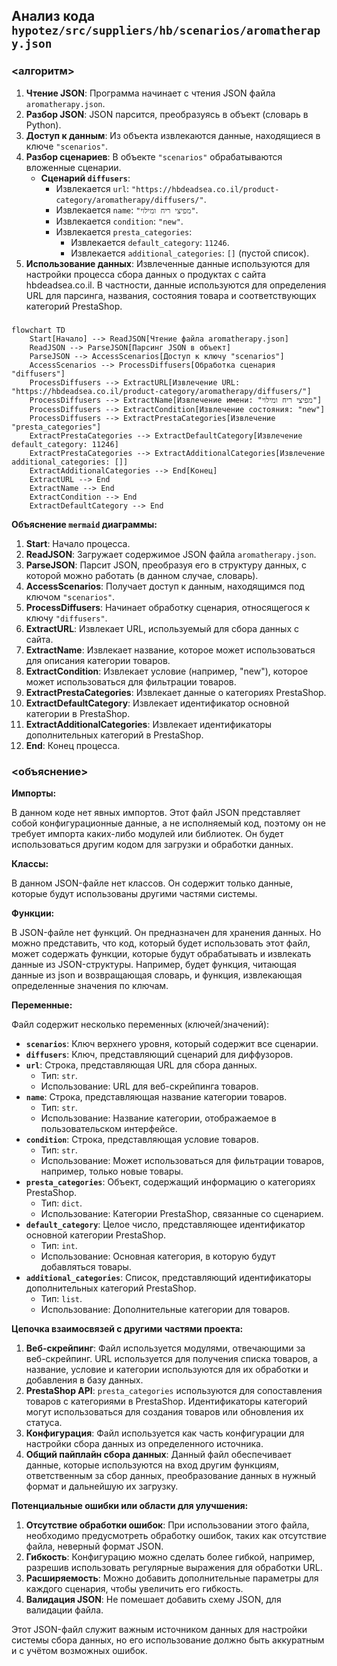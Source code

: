 ## Анализ кода `hypotez/src/suppliers/hb/scenarios/aromatherapy.json`

### <алгоритм>

1.  **Чтение JSON**: Программа начинает с чтения JSON файла `aromatherapy.json`.
2.  **Разбор JSON**: JSON парсится, преобразуясь в объект (словарь в Python).
3.  **Доступ к данным**: Из объекта извлекаются данные, находящиеся в ключе `"scenarios"`.
4.  **Разбор сценариев**: В объекте `"scenarios"`  обрабатываются вложенные сценарии.
    *   **Сценарий `diffusers`**:
        *   Извлекается `url`: `"https://hbdeadsea.co.il/product-category/aromatherapy/diffusers/"`.
        *   Извлекается `name`: `"מפיצי ריח ומילוי"`.
        *   Извлекается `condition`: `"new"`.
        *   Извлекается `presta_categories`:
            *   Извлекается `default_category`: `11246`.
            *   Извлекается `additional_categories`: `[]` (пустой список).
5.  **Использование данных**: Извлеченные данные используются для настройки процесса сбора данных о продуктах с сайта hbdeadsea.co.il. В частности, данные используются для определения URL для парсинга, названия, состояния товара и соответствующих категорий PrestaShop.

### <mermaid>

```mermaid
flowchart TD
    Start[Начало] --> ReadJSON[Чтение файла aromatherapy.json]
    ReadJSON --> ParseJSON[Парсинг JSON в объект]
    ParseJSON --> AccessScenarios[Доступ к ключу "scenarios"]
    AccessScenarios --> ProcessDiffusers[Обработка сценария "diffusers"]
    ProcessDiffusers --> ExtractURL[Извлечение URL: "https://hbdeadsea.co.il/product-category/aromatherapy/diffusers/"]
    ProcessDiffusers --> ExtractName[Извлечение имени: "מפיצי ריח ומילוי"]
    ProcessDiffusers --> ExtractCondition[Извлечение состояния: "new"]
    ProcessDiffusers --> ExtractPrestaCategories[Извлечение "presta_categories"]
    ExtractPrestaCategories --> ExtractDefaultCategory[Извлечение default_category: 11246]
    ExtractPrestaCategories --> ExtractAdditionalCategories[Извлечение additional_categories: []]
    ExtractAdditionalCategories --> End[Конец]
    ExtractURL --> End
    ExtractName --> End
    ExtractCondition --> End
    ExtractDefaultCategory --> End

```

**Объяснение `mermaid` диаграммы:**

1.  **Start**: Начало процесса.
2.  **ReadJSON**: Загружает содержимое JSON файла `aromatherapy.json`.
3.  **ParseJSON**: Парсит JSON, преобразуя его в структуру данных, с которой можно работать (в данном случае, словарь).
4.  **AccessScenarios**: Получает доступ к данным, находящимся под ключом `"scenarios"`.
5.  **ProcessDiffusers**: Начинает обработку сценария, относящегося к ключу `"diffusers"`.
6.  **ExtractURL**: Извлекает URL, используемый для сбора данных с сайта.
7.  **ExtractName**: Извлекает название, которое может использоваться для описания категории товаров.
8.  **ExtractCondition**: Извлекает условие (например, "new"), которое может использоваться для фильтрации товаров.
9.  **ExtractPrestaCategories**: Извлекает данные о категориях PrestaShop.
10. **ExtractDefaultCategory**: Извлекает идентификатор основной категории в PrestaShop.
11. **ExtractAdditionalCategories**: Извлекает идентификаторы дополнительных категорий в PrestaShop.
12. **End**: Конец процесса.

### <объяснение>

**Импорты:**

В данном коде нет явных импортов. Этот файл JSON представляет собой конфигурационные данные, а не исполняемый код, поэтому он не требует импорта каких-либо модулей или библиотек. Он будет использоваться другим кодом для загрузки и обработки данных.

**Классы:**

В данном JSON-файле нет классов. Он содержит только данные, которые будут использованы другими частями системы.

**Функции:**

В JSON-файле нет функций. Он предназначен для хранения данных. Но можно представить, что  код, который будет использовать этот файл, может содержать функции, которые будут обрабатывать и извлекать данные из JSON-структуры. Например, будет функция, читающая данные из json и возвращающая словарь, и функция, извлекающая определенные значения по ключам.

**Переменные:**

Файл содержит несколько переменных (ключей/значений):

*   **`scenarios`**: Ключ верхнего уровня, который содержит все сценарии.
*   **`diffusers`**: Ключ, представляющий сценарий для диффузоров.
*   **`url`**: Строка, представляющая URL для сбора данных.
    *   Тип: `str`.
    *   Использование: URL для веб-скрейпинга товаров.
*   **`name`**: Строка, представляющая название категории товаров.
    *   Тип: `str`.
    *   Использование: Название категории, отображаемое в пользовательском интерфейсе.
*   **`condition`**: Строка, представляющая условие товаров.
    *   Тип: `str`.
    *   Использование: Может использоваться для фильтрации товаров, например, только новые товары.
*   **`presta_categories`**: Объект, содержащий информацию о категориях PrestaShop.
    *   Тип: `dict`.
    *   Использование: Категории PrestaShop, связанные со сценарием.
*   **`default_category`**: Целое число, представляющее идентификатор основной категории PrestaShop.
    *   Тип: `int`.
    *   Использование: Основная категория, в которую будут добавляться товары.
*   **`additional_categories`**: Список, представляющий идентификаторы дополнительных категорий PrestaShop.
    *   Тип: `list`.
    *   Использование: Дополнительные категории для товаров.

**Цепочка взаимосвязей с другими частями проекта:**

1.  **Веб-скрейпинг**: Файл используется модулями, отвечающими за веб-скрейпинг. URL используется для получения списка товаров, а название, условие и категории используются для их обработки и добавления в базу данных.
2.  **PrestaShop API**: `presta_categories` используются для сопоставления товаров с категориями в PrestaShop. Идентификаторы категорий могут использоваться для создания товаров или обновления их статуса.
3.  **Конфигурация**: Файл используется как часть конфигурации для настройки сбора данных из определенного источника.
4. **Общий пайплайн сбора данных**: Данный файл обеспечивает данные, которые используются на вход другим функциям, ответственным за сбор данных, преобразование данных в нужный формат и дальнейшую их загрузку.

**Потенциальные ошибки или области для улучшения:**

1.  **Отсутствие обработки ошибок**: При использовании этого файла, необходимо предусмотреть обработку ошибок, таких как отсутствие файла, неверный формат JSON.
2.  **Гибкость**: Конфигурацию можно сделать более гибкой, например, разрешив использовать регулярные выражения для обработки URL.
3.  **Расширяемость**: Можно добавить дополнительные параметры для каждого сценария, чтобы увеличить его гибкость.
4. **Валидация JSON**: Не помешает добавить схему JSON, для валидации файла.

Этот JSON-файл служит важным источником данных для настройки системы сбора данных, но его использование должно быть аккуратным и с учётом возможных ошибок.